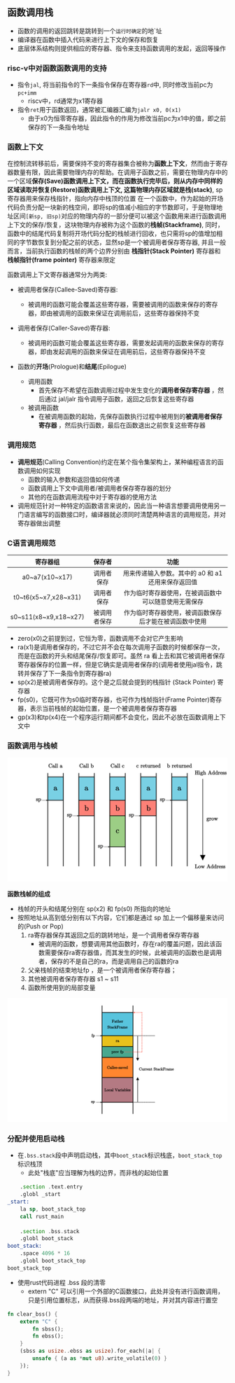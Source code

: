  ## 函数调用栈

- 函数的调用的返回跳转是跳转到一个`运行时确定`的地`址
- 编译器在函数中插入代码来进行上下文的保存和恢复
- 底层体系结构则提供相应的寄存器、指令来支持函数调用的发起，返回等操作

### risc-v中对函数函数调用的支持

- 指令`jal`, 将当前指令的下一条指令保存在寄存器`rd`中, 同时修改当前pc为`pc+imm`
  - riscv中，rd通常为x1寄存器
- 指令`ret`用于函数返回，通常被汇编器汇编为`jalr x0, 0(x1)`
  - 由于x0为恒零寄存器，因此指令的作用为修改当前pc为x1中的值，即之前保存的下一条指令地址

### 函数上下文

在控制流转移前后，需要保持不变的寄存器集合被称为**函数上下文**，然而由于寄存器数量有限，因此需要物理内存的帮助。在调用子函数之前，需要在物理内存中的一个区域**保存(Save)**函数调用上下文，而在函数执行完毕后，则从内存中同样的区域读取并**恢复(Restore)**函数调用上下文, 这篇物理内存区域就是**栈(stack)**, sp寄存器用来保存栈指针，指向内存中栈顶的位置
在一个函数中，作为起始的开场代码负责分配一块新的栈空间，即将sp的值减小相应的字节数即可，于是物理地址区间`[新sp, 旧sp)`对应的物理内存的一部分便可以被这个函数用来进行函数调用上下文的保存/恢复，这块物理内存被称为这个函数的**栈帧(Stackframe)**, 同时，函数中的结尾代码复制将开场代码分配的栈帧进行回收，也只需将sp的值增加相同的字节数恢复到分配之前的状态，显然sp是一个被调用者保存寄存器, 并且一般而言，当前执行函数的栈帧的两个边界分别由 **栈指针(Stack Pointer)** 寄存器和 **栈帧指针(frame pointer)** 寄存器来限定

函数调用上下文寄存器通常分为两类: 
- 被调用者保存(Callee-Saved)寄存器:  
  - 被调用的函数可能会覆盖这些寄存器，需要被调用的函数来保存的寄存器，即由被调用的函数来保证在调用前后，这些寄存器保持不变
- 调用者保存(Caller-Saved)寄存器:
  - 被调用的函数可能会覆盖这些寄存器，需要发起调用的函数来保存的寄存器，即由发起调用的函数来保证在调用前后，这些寄存器保持不变

 - 函数的**开场**(Prologue)和**结尾**(Epilogue)
   - 调用函数
     - 首先保存不希望在函数调用过程中发生变化的**调用者保存寄存器** ，然后通过 jal/jalr 指令调用子函数，返回之后恢复这些寄存器
   - 被调用函数
     - 在被调用函数的起始，先保存函数执行过程中被用到的**被调用者保存寄存器** ，然后执行函数，最后在函数退出之前恢复这些寄存器

### 调用规范

- **调用规范**(Calling Convention)约定在某个指令集架构上，某种编程语言的函数调用如何实现
  - 函数的输入参数和返回值如何传递
  - 函数调用上下文中调用者/被调用者保存寄存器的划分
  - 其他的在函数调用流程中对于寄存器的使用方法
- 调用规范针对一种特定的函数语言来说的，因此当一种语言想要调用使用另一门语言编写的函数接口时，编译器就必须同时清楚两种语言的调用规范，并对寄存器做出调整

### C语言调用规范

|       寄存器组        |    保存者    |                          功能                          |
| :-------------------: | :----------: | :----------------------------------------------------: |
|    a0~a7(x10~x17)     |  调用者保存  |   用来传递输入参数。其中的 a0 和 a1 还用来保存返回值   |
| t0~t6(x5~x7,x28~x31)  |  调用者保存  |  作为临时寄存器使用，在被调函数中可以随意使用无需保存  |
| s0~s11(x8~x9,x18~x27) | 被调用者保存 | 作为临时寄存器使用，被调函数保存后才能在被调函数中使用 |

- zero(x0)之前提到过，它恒为零，函数调用不会对它产生影响
- ra(x1)是调用者保存的，不过它并不会在每次调用子函数的时候都保存一次，而是在函数的开头和结尾保存/恢复即可。虽然 ra 看上去和其它被调用者保存寄存器保存的位置一样，但是它确实是调用者保存的(调用者使用jal指令，跳转并保存了下一条指令到寄存器ra)
- sp(x2)是被调用者保存的。这个是之后就会提到的栈指针 (Stack Pointer) 寄存器
- fp(s0)，它既可作为s0临时寄存器，也可作为栈帧指针(Frame Pointer)寄存器，表示当前栈帧的起始位置，是一个被调用者保存寄存器
- gp(x3)和tp(x4)在一个程序运行期间都不会变化，因此不必放在函数调用上下文中


### 函数调用与栈帧

![](./img/2022-08-27-17-12-11.png)

**函数栈帧的组成**

- 栈帧的开头和结尾分别在 sp(x2) 和 fp(s0) 所指向的地址
- 按照地址从高到低分别有以下内容，它们都是通过 sp 加上一个偏移量来访问的(Push or Pop)
  1. ra寄存器保存其返回之后的跳转地址，是一个调用者保存寄存器
     - 被调用的函数，想要调用其他函数时，存在ra的覆盖问题，因此该函数需要保存ra寄存器值，而其发生的时候，此被调用的函数也是调用者，保存的不是自己的ra，而是调用自己的函数的ra
  2. 父亲栈帧的结束地址fp ，是一个被调用者保存寄存器；
  3. 其他被调用者保存寄存器 s1 ~ s11
  4. 函数所使用到的局部变量

![](./img/2022-08-27-17-12-17.png)

### 分配并使用启动栈

- 在`.bss.stack`段中声明启动栈，其中`boot_stack`标识栈底，`boot_stack_top`标识栈顶
  - 此处"栈底"应当理解为栈的边界，而非栈的起始位置

```asm
    .section .text.entry
    .globl _start
_start:
    la sp, boot_stack_top
    call rust_main

    .section .bss.stack
    .globl boot_stack
boot_stack:
    .space 4096 * 16
    .globl boot_stack_top
boot_stack_top
```

- 使用rust代码进程 .bss 段的清零
  - extern "C" 可以引用一个外部的C函数接口，此处并没有进行函数调用，只是引用位置标志，从而获得.bss段两端的地址，并对其内容进行置空

```rust
fn clear_bss() {
    extern "C" {
        fn sbss();
        fn ebss();
    }
    (sbss as usize..ebss as usize).for_each(|a| {
        unsafe { (a as *mut u8).write_volatile(0) }
    });
}
```